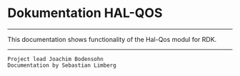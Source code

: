# Dokumentation HAL-QOS

***
This documentation shows functionality of the Hal-Qos modul for RDK.
***

    Project lead Joachim Bodensohn  
    Documentation by Sebastian Limberg
